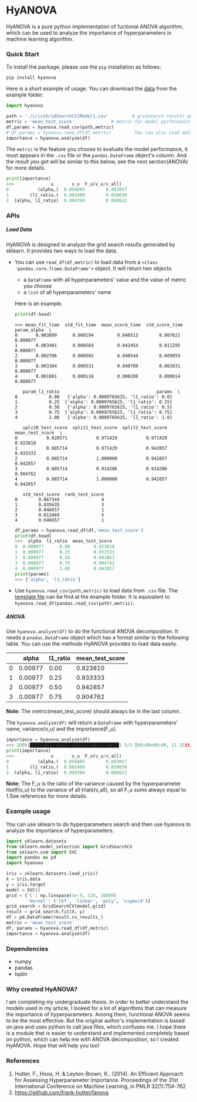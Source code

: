 # HyANOVA

HyANOVA is a pure python implementation of fuctional ANOVA algorithm, which can be used to analyze the importance of hyperparameters in machine learning algorithm.

### Quick Start

To install the package, please use the `pip` installation as follows:

```shell
pip install hyanova
```

Here is a short example of usage. You can download the [data](./examples/iris[GridSearchCV]Model1.csv) from the example folder.

```python
import hyanova

path = './iris[GridSearchCV]Model1.csv' 		# gridsearch results generated by sklearn
metric = 'mean_test_score' 				# metric for model performance
df,params = hyanova.read_csv(path,metric)
# df,params = hyanova.read_df(df,metric)		 You can also load data from pd.DataFrame
importance = hyanova.analyze(df)
```

The `metric` is the feature you choose to evaluate the model performance, it must appears in the `.csv` file or the `pandas.DataFrame` object's column. And the result you got will be similar to this below, see the next section(ANOVA) for more details.

```python
print(importance)
>>>              u       v_u  F_u(v_u/v_all)
0           (alpha,)  0.056885        0.892057
1        (l1_ratio,)  0.002489        0.039030
2  (alpha, l1_ratio)  0.004394        0.068912
```



### APIs

##### Load Data

HyANOVA is designed to analyze the grid search results generated by sklearn. It provides two ways to load the data. 

- You can use `read_df(df,metric)` to load data from a `<class 'pandas.core.frame.DataFrame'>` object. It will return two objects.

  - a `DataFrame` with all hyperparameters' value and the value of metric you choose
  - a `list` of all hyperparameters' name

  Here is an example.

  ```python
  print(df.head)
  ```

  ```shell
  >>> mean_fit_time  std_fit_time  mean_score_time  std_score_time  param_alpha  \
  0       0.003899      0.000194         0.048513        0.007621     0.000977   
  1       0.003401      0.000584         0.042454        0.011295     0.000977   
  2       0.002706      0.000502         0.048544        0.009059     0.000977   
  3       0.003304      0.000531         0.040709        0.003031     0.000977   
  4       0.001801      0.000116         0.000289        0.000014     0.000977   
  
     param_l1_ratio                                     params  \
  0            0.00   {'alpha': 0.0009765625, 'l1_ratio': 0.0}   
  1            0.25  {'alpha': 0.0009765625, 'l1_ratio': 0.25}   
  2            0.50   {'alpha': 0.0009765625, 'l1_ratio': 0.5}   
  3            0.75  {'alpha': 0.0009765625, 'l1_ratio': 0.75}   
  4            1.00   {'alpha': 0.0009765625, 'l1_ratio': 1.0}   
  
     split0_test_score  split1_test_score  split2_test_score  mean_test_score  \
  0           0.828571           0.971429           0.971429         0.923810   
  1           0.885714           0.971429           0.942857         0.933333   
  2           0.885714           1.000000           0.942857         0.942857   
  3           0.885714           0.914286           0.914286         0.904762   
  4           0.885714           1.000000           0.942857         0.942857   
  
     std_test_score  rank_test_score  
  0        0.067344                4  
  1        0.035635                3  
  2        0.046657                1  
  3        0.013469                5  
  4        0.046657                1  
  ```

  ```python
  df,params = hyanova.read_df(df,'mean_test_score')
  print(df.head)
  >>>  alpha  l1_ratio  mean_test_score
  0  0.000977      0.00         0.923810
  1  0.000977      0.25         0.933333
  2  0.000977      0.50         0.942857
  3  0.000977      0.75         0.904762
  4  0.000977      1.00         0.942857
  print(params)
  >>> ['alpha', 'l1_ratio']
  ```

- Use `hyanova.read_csv(path,metric)` to load data from `.csv` file. The [template file](./examples/iris[GridSearchCV]Model1.csv)  can be find at the example folder. It is equivalent to `hyanova.read_df(pandas.read_csv(path),metric)`.

##### ANOVA

Use `hyanova.analyze(df)` to do the functional ANOVA decomposition. It needs a `pnadas.DataFrame` object which has a format similar to the following table. You can use the methods HyANOVA provides to load data easily.

|      | alpha   | l1_ratio | mean_test_score |
| ---- | ------- | -------- | --------------- |
| 0    | 0.00977 | 0.00     | 0.923810        |
| 1    | 0.00977 | 0.25     | 0.933333        |
| 2    | 0.00977 | 0.50     | 0.942857        |
| 3    | 0.00977 | 0.75     | 0.904762        |

**Note:** The metric(mean_test_score) should always be in the last column.

The `hyanova.analyze(df)` will return a `DataFrame` with hyperparameters' name, variance(v_u) and the importance(F_u).

 ```python
importance = hyanova.analyze(df)
>>> 100%|██████████████████████████████████| 3/3 [00:00<00:00, 11.32it/s]
print(importance)
>>>              u       v_u  F_u(v_u/v_all)
0           (alpha,)  0.056885        0.892057
1        (l1_ratio,)  0.002489        0.039030
2  (alpha, l1_ratio)  0.004394        0.068912
 ```

**Note:** The F_u is the ratio of the variance caused by the hyperparameter itself(v_u) to the variance of all trials(v_all), so all F_u sums always equal to 1.See references for more details.

### Example usage

You can use sklearn to do hyperparameters search and then use hyanova to analyze the importance of hyperparameters.

```python
import sklearn.datasets
from sklearn.model_selection import GridSearchCV
from sklearn.svm import SVC
import pandas as pd
import hyanova

iris = sklearn.datasets.load_iris()
X = iris.data
y = iris.target
model = SVC()
grid = {'C': np.linspace(1e-9, 128, 10000)
		'kernel': ('rbf', 'linear', 'poly', 'sigmoid')}
grid_search = GridSearchCV(model,grid)
result = grid_search.fit(X, y)
df = pd.DataFrame(result.cv_results_)
metric = 'mean_test_score'
df, params = hyanova.read_df(df,metric)
importance = hyanova.analyze(df)
```

### Dependencies

- numpy
- pandas
- tqdm

### Why created HyANOVA?

I am completing my undergraduate thesis. In order to better understand the models used in my article, I looked for a lot of algorithms that can measure the importance of hyperparameters. Among them, functional ANOVA seems to be the most effective. But the original author's implementation is based on java and uses python to call java files, which confuses me. I hope there is a module that is easier to understand and implemented completely based on python, which can help me with ANOVA decomposition, so I created HyANOVA. Hope that will help you too!

### References

1. Hutter, F., Hoos, H. & Leyton-Brown, K.. (2014). An Efficient Approach for Assessing Hyperparameter Importance. Proceedings of the 31st International Conference on Machine Learning, in PMLR 32(1):754-762
2. https://github.com/frank-hutter/fanova